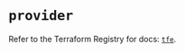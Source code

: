 # `provider`

Refer to the Terraform Registry for docs: [`tfe`](https://registry.terraform.io/providers/hashicorp/tfe/0.53.0/docs).
